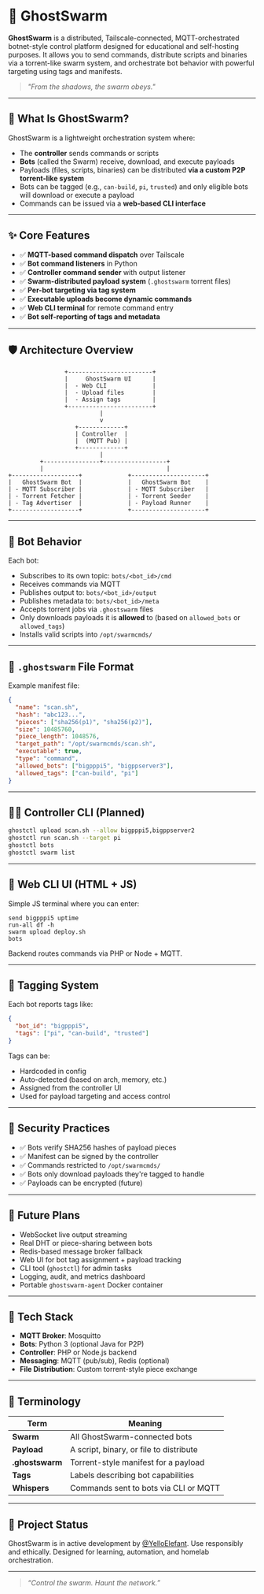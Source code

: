 # 👻 GhostSwarm

**GhostSwarm** is a distributed, Tailscale-connected, MQTT-orchestrated botnet-style control platform designed for educational and self-hosting purposes. It allows you to send commands, distribute scripts and binaries via a torrent-like swarm system, and orchestrate bot behavior with powerful targeting using tags and manifests.

> *"From the shadows, the swarm obeys."*

---

## 🧐 What Is GhostSwarm?

GhostSwarm is a lightweight orchestration system where:

* The **controller** sends commands or scripts
* **Bots** (called the Swarm) receive, download, and execute payloads
* Payloads (files, scripts, binaries) can be distributed **via a custom P2P torrent-like system**
* Bots can be tagged (e.g., `can-build`, `pi`, `trusted`) and only eligible bots will download or execute a payload
* Commands can be issued via a **web-based CLI interface**

---

## ✨ Core Features

* ✅ **MQTT-based command dispatch** over Tailscale
* ✅ **Bot command listeners** in Python
* ✅ **Controller command sender** with output listener
* ✅ **Swarm-distributed payload system** (`.ghostswarm` torrent files)
* ✅ **Per-bot targeting via tag system**
* ✅ **Executable uploads become dynamic commands**
* ✅ **Web CLI terminal** for remote command entry
* ✅ **Bot self-reporting of tags and metadata**

---

## 🛡️ Architecture Overview

```
                +------------------------+
                |     GhostSwarm UI      |
                |  - Web CLI             |
                |  - Upload files        |
                |  - Assign tags         |
                +------------------------+
                          |
                          v
                   +-------------+
                   | Controller  |
                   |  (MQTT Pub) |
                   +-------------+
                          |
         +----------------+------------------+
         |                                   |
+-------------------+             +---------------------+
|   GhostSwarm Bot  |             |   GhostSwarm Bot    |
| - MQTT Subscriber |             | - MQTT Subscriber   |
| - Torrent Fetcher |             | - Torrent Seeder    |
| - Tag Advertiser  |             | - Payload Runner    |
+-------------------+             +---------------------+
```

---

## 📀 Bot Behavior

Each bot:

* Subscribes to its own topic: `bots/<bot_id>/cmd`
* Receives commands via MQTT
* Publishes output to: `bots/<bot_id>/output`
* Publishes metadata to: `bots/<bot_id>/meta`
* Accepts torrent jobs via `.ghostswarm` files
* Only downloads payloads it is **allowed** to (based on `allowed_bots` or `allowed_tags`)
* Installs valid scripts into `/opt/swarmcmds/`

---

## 💾 `.ghostswarm` File Format

Example manifest file:

```json
{
  "name": "scan.sh",
  "hash": "abc123...",
  "pieces": ["sha256(p1)", "sha256(p2)"],
  "size": 10485760,
  "piece_length": 1048576,
  "target_path": "/opt/swarmcmds/scan.sh",
  "executable": true,
  "type": "command",
  "allowed_bots": ["bigpppi5", "bigppserver3"],
  "allowed_tags": ["can-build", "pi"]
}
```

---

## 🧑‍⚖️ Controller CLI (Planned)

```bash
ghostctl upload scan.sh --allow bigpppi5,bigppserver2
ghostctl run scan.sh --target pi
ghostctl bots
ghostctl swarm list
```

---

## 💾 Web CLI UI (HTML + JS)

Simple JS terminal where you can enter:

```
send bigpppi5 uptime
run-all df -h
swarm upload deploy.sh
bots
```

Backend routes commands via PHP or Node + MQTT.

---

## 🐝 Tagging System

Each bot reports tags like:

```json
{
  "bot_id": "bigpppi5",
  "tags": ["pi", "can-build", "trusted"]
}
```

Tags can be:

* Hardcoded in config
* Auto-detected (based on arch, memory, etc.)
* Assigned from the controller UI
* Used for payload targeting and access control

---

## 🔐 Security Practices

* ✅ Bots verify SHA256 hashes of payload pieces
* ✅ Manifest can be signed by the controller
* ✅ Commands restricted to `/opt/swarmcmds/`
* ✅ Bots only download payloads they're tagged to handle
* ✅ Payloads can be encrypted (future)

---

## 🧰 Future Plans

* WebSocket live output streaming
* Real DHT or piece-sharing between bots
* Redis-based message broker fallback
* Web UI for bot tag assignment + payload tracking
* CLI tool (`ghostctl`) for admin tasks
* Logging, audit, and metrics dashboard
* Portable `ghostswarm-agent` Docker container

---

## 🧪 Tech Stack

* **MQTT Broker**: Mosquitto
* **Bots**: Python 3 (optional Java for P2P)
* **Controller**: PHP or Node.js backend
* **Messaging**: MQTT (pub/sub), Redis (optional)
* **File Distribution**: Custom torrent-style piece exchange

---

## 💬 Terminology

| Term            | Meaning                                 |
| --------------- | --------------------------------------- |
| **Swarm**       | All GhostSwarm-connected bots           |
| **Payload**     | A script, binary, or file to distribute |
| **.ghostswarm** | Torrent-style manifest for a payload    |
| **Tags**        | Labels describing bot capabilities      |
| **Whispers**    | Commands sent to bots via CLI or MQTT   |

---

## 💫 Project Status

GhostSwarm is in active development by [@YelloElefant](https://github.com/yelloelefant).
Use responsibly and ethically. Designed for learning, automation, and homelab orchestration.

---

> *“Control the swarm. Haunt the network.”*
